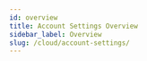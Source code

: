 ```yaml
---
id: overview
title: Account Settings Overview
sidebar_label: Overview
slug: /cloud/account-settings/
---
```



